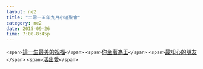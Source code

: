 ```yaml
---
layout: ne2
title: "二零一五年九月小組聚會"
category: ne2
date: 2015-09-26
time: 7:00-8:45p
---
```

<code>&lt;span&gt;</code>[這一生最美的祝福](http://www.youtube.com/watch?v=neW0xVroNNs)<code>&lt;/span&gt;</code>
<code>&lt;span&gt;</code>[你坐著為王](http://www.youtube.com/watch?v=nuK3oi7-YoM)<code>&lt;/span&gt;</code>
<code>&lt;span&gt;</code>[最知心的朋友](http://www.youtube.com/watch?v=fvUsgi3gxJU)<code>&lt;/span&gt;</code>
<code>&lt;span&gt;</code>[活出愛](http://www.youtube.com/watch?v=O4fpjeHPc68)<code>&lt;/span&gt;</code>
